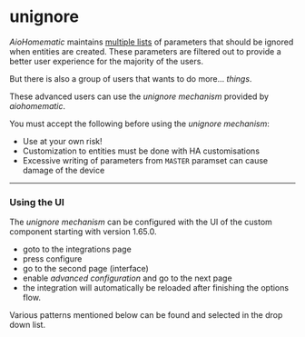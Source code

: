 # unignore

_AioHomematic_ maintains [multiple lists](https://github.com/sukramj/aiohomematic/blob/devel/aiohomematic/caches/visibility.py#L86) of parameters that should be ignored when entities are created.
These parameters are filtered out to provide a better user experience for the majority of the users.

But there is also a group of users that wants to do more... _things_.

These advanced users can use the _unignore mechanism_ provided by _aiohomematic_.

You must accept the following before using the _unignore mechanism_:

- Use at your own risk!
- Customization to entities must be done with HA customisations
- Excessive writing of parameters from `MASTER` paramset can cause damage of the device

---

### Using the UI

The _unignore mechanism_ can be configured with the UI of the custom component starting with version 1.65.0.

- goto to the integrations page
- press configure
- go to the second page (interface)
- enable _advanced configuration_ and go to the next page
- the integration will automatically be reloaded after finishing the options flow.

Various patterns mentioned below can be found and selected in the drop down list.
